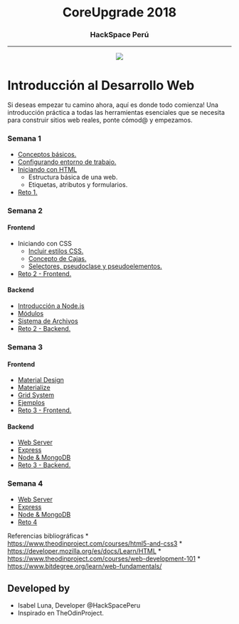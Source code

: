 <h1 align="center">CoreUpgrade 2018<br>    </h1>
<h3 align="center">HackSpace Perú<br>    </h3>

***
 <p align="center"> <img src="img\logo.png"></p>

# Introducción al Desarrollo Web

Si deseas empezar tu camino ahora, aquí es donde todo comienza! Una introducción práctica a todas las herramientas esenciales que se necesita para construir sitios web reales, ponte cómod@ y empezamos.

### Semana 1

+ [Conceptos básicos.][1]
+ [Configurando entorno de trabajo.][2]
+ [Iniciando con HTML][3]
    * Estructura básica de una web.
    * Etiquetas, atributos y formularios.
+ [Reto 1.][4]

[1]: sem1_conceptos.md
[2]: sem1_entorno.md
[3]: sem1_introduccion.md
[4]: sem1_reto1.md

### Semana 2
#### Frontend
+ Iniciando con CSS
    * [Incluir estilos CSS.][5]
    * [Concepto de Cajas.][6]
    * [Selectores, pseudoclase y pseudoelementos.][7]
+ [Reto 2 - Frontend.][8]

[5]: sem2_introduccion.md
[6]: sem2_cajas.md
[7]: sem2_selectores.md
[8]: sem2_reto2.md

#### Backend
+ [Introducción a Node.js][9]
+ [Módulos][10]
+ [Sistema de Archivos][11]
+ [Reto 2 - Backend.][12]

[9]: sem2b_introduccion.md
[10]: sem2b_modulos.md
[11]: sem2b_archivos.md
[12]: sem2b_reto3.md

### Semana 3
#### Frontend
+ [Material Design][13]
+ [Materialize][14]
+ [Grid System][15]
+ [Ejemplos][16]
+ [Reto 3 - Frontend.][17]

[13]: sem3_material.md
[14]: sem3_materialize.md
[15]: sem3_gridsystem.md
[16]: sem3_ejemplos.md
[17]: sem3_reto4.md

#### Backend
+ [Web Server][13]
+ [Express][14]
+ [Node & MongoDB][15]
+ [Reto 3 - Backend.][16]

[18]: sem3b_webserver.md
[19]: sem3b_express.md
[20]: sem3b_mongo.md
[21]: sem3b_reto5.md

### Semana 4

+ [Web Server][1]
+ [Express][2]
+ [Node & MongoDB][3]
+ [Reto 4][4]

Referencias bibliográficas
    * https://www.theodinproject.com/courses/html5-and-css3
    * https://developer.mozilla.org/es/docs/Learn/HTML
    * https://www.theodinproject.com/courses/web-development-101
    * https://www.bitdegree.org/learn/web-fundamentals/



## Developed by

* Isabel Luna, Developer @HackSpacePeru
* Inspirado en TheOdinProject.

